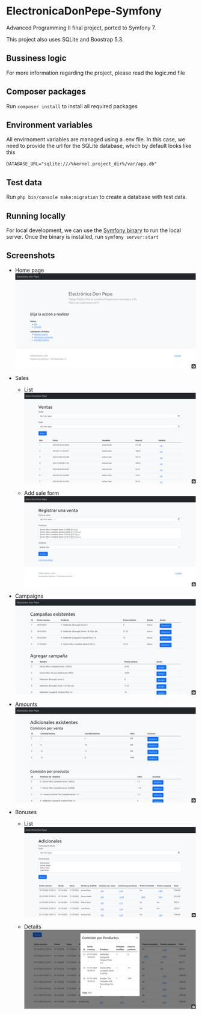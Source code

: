 # ElectronicaDonPepe-Symfony
Advanced Programming II final project, ported to Symfony 7.

This project also uses SQLite and Boostrap 5.3.

## Bussiness logic
For more information regarding the project, please read the logic.md file

## Composer packages
Run `composer install` to install all required packages

## Environment variables
All envirnoment variables are managed using a .env file. In this case, we need to provide the url for the SQLite database, which by default looks like this

    DATABASE_URL="sqlite:///%kernel.project_dir%/var/app.db"

## Test data
Run `php bin/console make:migration` to create a database with test data.

## Running locally
For local development, we can use the [Symfony binary](https://symfony.com/download) to run the local server.
Once the binary is installed, run `symfony server:start`

## Screenshots
* Home page
![Home page](/screenshots/Home.png)

* Sales
    * List
    ![Sales list](/screenshots/Sales%20-%20list.png)

    * Add sale form
    ![Sales add](/screenshots/Sales%20-%20add.png)

* Campaigns
![Campaigns list](/screenshots/Campaigns%20-%20list.png)

* Amounts
![Amounts list](/screenshots/Amounts.png)

* Bonuses
    * List
    ![Bonuses list](/screenshots/Bonuses%20-%20list.png)

    * Details
    ![Bonuses details](/screenshots/Bonus%20-%20details.png)